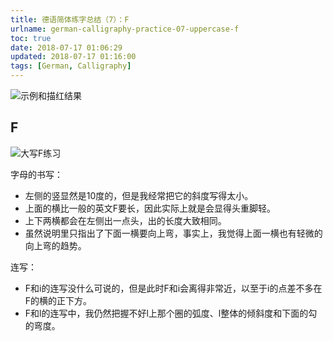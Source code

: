 ```yaml
---
title: 德语简体练字总结（7）：F
urlname: german-calligraphy-practice-07-uppercase-f
toc: true
date: 2018-07-17 01:06:29
updated: 2018-07-17 01:16:00
tags: [German, Calligraphy]
---
```


![示例和描红结果](f-example.jpg)

## F

![大写F练习](uppercase-f.jpg)

字母的书写：

* 左侧的竖显然是10度的，但是我经常把它的斜度写得太小。
* 上面的横比一般的英文F要长，因此实际上就是会显得头重脚轻。
* 上下两横都会在左侧出一点头，出的长度大致相同。
* 虽然说明里只指出了下面一横要向上弯，事实上，我觉得上面一横也有轻微的向上弯的趋势。

连写：

* F和i的连写没什么可说的，但是此时F和i会离得非常近，以至于i的点差不多在F的横的正下方。
* F和l的连写中，我仍然把握不好l上那个圈的弧度、l整体的倾斜度和下面的勾的弯度。

